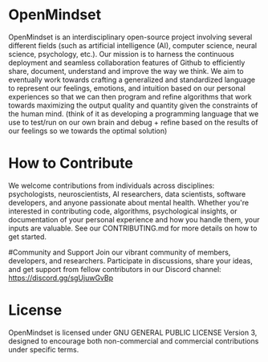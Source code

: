 # OpenMindset
OpenMindset is an interdisciplinary open-source project involving several different fields (such as artificial intelligence (AI), computer science, neural science, psychology, etc.). Our mission is to harness the continuous deployment and seamless collaboration features of Github to efficiently share, document,  understand and improve the way we think. We aim to eventually work towards crafting a generalized and standardized language to represent our feelings, emotions, and intuition based on our personal experiences so that we can then program and refine algorithms that work towards maximizing the output quality and quantity given the constraints of the human mind. (think of it as developing a programming language that we use to test/run on our own brain and debug + refine based on the results of our feelings so we towards the optimal solution)

# How to Contribute
We welcome contributions from individuals across disciplines: psychologists, neuroscientists, AI researchers, data scientists, software developers, and anyone passionate about mental health. Whether you're interested in contributing code, algorithms, psychological insights, or documentation of your personal experience and how you handle them, your inputs are valuable. See our CONTRIBUTING.md for more details on how to get started.

#Community and Support
Join our vibrant community of members, developers, and researchers. Participate in discussions, share your ideas, and get support from fellow contributors in our Discord channel: https://discord.gg/sgUjuwGvBp

# License
OpenMindset is licensed under  GNU GENERAL PUBLIC LICENSE Version 3, designed to encourage both non-commercial and commercial contributions under specific terms.
